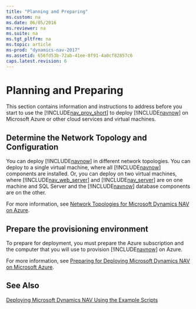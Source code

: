 ```yaml
---
title: "Planning and Preparing"
ms.custom: na
ms.date: 06/05/2016
ms.reviewer: na
ms.suite: na
ms.tgt_pltfrm: na
ms.topic: article
ms-prod: "dynamics-nav-2017"
ms.assetid: 656fd53b-72ab-41ee-8f91-4a0cf82857c6
caps.latest.revision: 6
---
```

# Planning and Preparing
This section contains information and instructions to address before you start to use the [!INCLUDE[nav_prov_short](includes/nav_prov_short_md.md)] to deploy [!INCLUDE[navnow](includes/navnow_md.md)] on Microsoft Azure or other cloud services and virtual machines.  
  
## Determine the Network Topology and Configuration  
 You can deploy [!INCLUDE[navnow](includes/navnow_md.md)] in different network topologies. You can deploy to a single virtual machine, where all [!INCLUDE[navnow](includes/navnow_md.md)] components are installed. Or, you can deploy on two virtual machines, where [!INCLUDE[nav_web_server](includes/nav_web_server_md.md)] and [!INCLUDE[nav_server](includes/nav_server_md.md)] are on one machine and SQL Server and the [!INCLUDE[navnow](includes/navnow_md.md)] database components are on the other.  
  
 For more information, see [Network Topologies for Microsoft Dynamics NAV on Azure](Network-Topologies-for-Microsoft-Dynamics-NAV-on-Azure.md).  
  
## Prepare the provisioning environment  
 To prepare for deployment, you must prepare the Azure subscription and the computer that you will use to provision [!INCLUDE[navnow](includes/navnow_md.md)] on Azure.  
  
 For more information, see [Preparing for Deploying Microsoft Dynamics NAV on Microsoft Azure](Preparing-for-Deploying-Microsoft-Dynamics-NAV-on-Microsoft-Azure.md).  
  
## See Also  
 [Deploying Microsoft Dynamics NAV Using the Example Scripts](Deploying-Microsoft-Dynamics-NAV-Using-the-Example-Scripts.md)